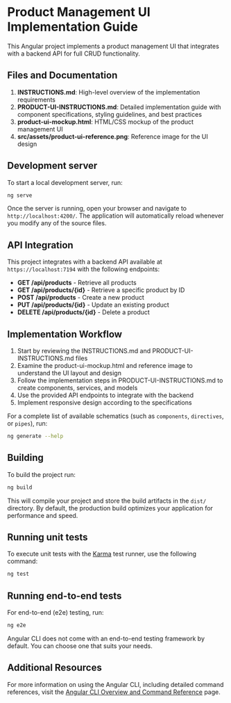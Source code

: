 # Product Management UI Implementation Guide

This Angular project implements a product management UI that integrates with a backend API for full CRUD functionality.

## Files and Documentation

1. **INSTRUCTIONS.md**: High-level overview of the implementation requirements
2. **PRODUCT-UI-INSTRUCTIONS.md**: Detailed implementation guide with component specifications, styling guidelines, and best practices
3. **product-ui-mockup.html**: HTML/CSS mockup of the product management UI
4. **src/assets/product-ui-reference.png**: Reference image for the UI design

## Development server

To start a local development server, run:

```bash
ng serve
```

Once the server is running, open your browser and navigate to `http://localhost:4200/`. The application will automatically reload whenever you modify any of the source files.

## API Integration

This project integrates with a backend API available at `https://localhost:7194` with the following endpoints:

- **GET /api/products** - Retrieve all products
- **GET /api/products/{id}** - Retrieve a specific product by ID
- **POST /api/products** - Create a new product
- **PUT /api/products/{id}** - Update an existing product
- **DELETE /api/products/{id}** - Delete a product

## Implementation Workflow

1. Start by reviewing the INSTRUCTIONS.md and PRODUCT-UI-INSTRUCTIONS.md files
2. Examine the product-ui-mockup.html and reference image to understand the UI layout and design
3. Follow the implementation steps in PRODUCT-UI-INSTRUCTIONS.md to create components, services, and models
4. Use the provided API endpoints to integrate with the backend
5. Implement responsive design according to the specifications

For a complete list of available schematics (such as `components`, `directives`, or `pipes`), run:

```bash
ng generate --help
```

## Building

To build the project run:

```bash
ng build
```

This will compile your project and store the build artifacts in the `dist/` directory. By default, the production build optimizes your application for performance and speed.

## Running unit tests

To execute unit tests with the [Karma](https://karma-runner.github.io) test runner, use the following command:

```bash
ng test
```

## Running end-to-end tests

For end-to-end (e2e) testing, run:

```bash
ng e2e
```

Angular CLI does not come with an end-to-end testing framework by default. You can choose one that suits your needs.

## Additional Resources

For more information on using the Angular CLI, including detailed command references, visit the [Angular CLI Overview and Command Reference](https://angular.dev/tools/cli) page.
